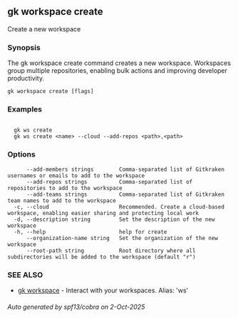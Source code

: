 ## gk workspace create

Create a new workspace

### Synopsis


  The gk workspace create command creates a new workspace. Workspaces group multiple repositories, enabling bulk actions and improving developer productivity.


```
gk workspace create [flags]
```

### Examples

```

  gk ws create
  gk ws create <name> --cloud --add-repos <path>,<path>
```

### Options

```
      --add-members strings        Comma-separated list of Gitkraken usernames or emails to add to the workspace
      --add-repos strings          Comma-separated list of repositories to add to the workspace
      --add-teams strings          Comma-separated list of Gitkraken team names to add to the workspace
  -c, --cloud                      Recommended. Create a cloud-based workspace, enabling easier sharing and protecting local work
  -d, --description string         Set the description of the new workspace
  -h, --help                       help for create
      --organization-name string   Set the organization of the new workspace
      --root-path string           Root directory where all subdirectories will be added to the workspace (default "r")
```

### SEE ALSO

* [gk workspace](gk_workspace.md)	 - Interact with your workspaces. Alias: 'ws'

###### Auto generated by spf13/cobra on 2-Oct-2025
